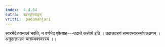 ```yaml
---
index:  4.4.64
sutra:  बह्वच्पूर्वपदाट्ठच्
vritti:  padamanjari
---
```


स्वरभेदेऽप्यन्यत्वं भवति, न वर्णभेद एवेत्याह---उदात्ते कर्त्तव्ये इति । उदात्तग्रहणं सम्यक्स्वरस्योपलक्षणम् । अनुदात्तग्रहणं चासम्यक्स्वरस्य ।।
